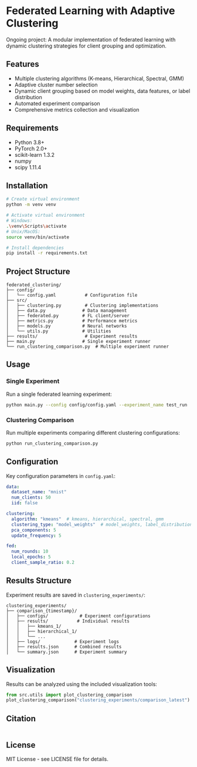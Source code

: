 # Federated Learning with Adaptive Clustering

Ongoing project: A modular implementation of federated learning with dynamic clustering strategies for client grouping and optimization.

## Features

- Multiple clustering algorithms (K-means, Hierarchical, Spectral, GMM)
- Adaptive cluster number selection
- Dynamic client grouping based on model weights, data features, or label distribution
- Automated experiment comparison
- Comprehensive metrics collection and visualization

## Requirements

- Python 3.8+
- PyTorch 2.0+
- scikit-learn 1.3.2
- numpy
- scipy 1.11.4

## Installation

```bash
# Create virtual environment
python -m venv venv

# Activate virtual environment
# Windows:
.\venv\Scripts\activate
# Unix/MacOS:
source venv/bin/activate

# Install dependencies
pip install -r requirements.txt
```

## Project Structure

```
federated_clustering/
├── config/
│   └── config.yaml           # Configuration file
├── src/
│   ├── clustering.py         # Clustering implementations
│   ├── data.py              # Data management
│   ├── federated.py         # FL client/server
│   ├── metrics.py           # Performance metrics
│   ├── models.py            # Neural networks
│   └── utils.py             # Utilities
├── results/                  # Experiment results
├── main.py                  # Single experiment runner
└── run_clustering_comparison.py  # Multiple experiment runner
```

## Usage

### Single Experiment

Run a single federated learning experiment:

```bash
python main.py --config config/config.yaml --experiment_name test_run
```

### Clustering Comparison

Run multiple experiments comparing different clustering configurations:

```bash
python run_clustering_comparison.py
```

## Configuration

Key configuration parameters in `config.yaml`:

```yaml
data:
  dataset_name: "mnist"
  num_clients: 50
  iid: false

clustering:
  algorithm: "kmeans"  # kmeans, hierarchical, spectral, gmm
  clustering_type: "model_weights"  # model_weights, label_distribution, data_features
  pca_components: 5
  update_frequency: 5

fed:
  num_rounds: 10
  local_epochs: 5
  client_sample_ratio: 0.2
```

## Results Structure

Experiment results are saved in `clustering_experiments/`:

```
clustering_experiments/
├── comparison_{timestamp}/
│   ├── configs/            # Experiment configurations
│   ├── results/           # Individual results
│   │   ├── kmeans_1/
│   │   ├── hierarchical_1/
│   │   └── ...
│   ├── logs/             # Experiment logs
│   ├── results.json      # Combined results
│   └── summary.json      # Experiment summary
```

## Visualization

Results can be analyzed using the included visualization tools:

```python
from src.utils import plot_clustering_comparison
plot_clustering_comparison("clustering_experiments/comparison_latest")
```

## Citation

```bibtex

```

## License

MIT License - see LICENSE file for details.
